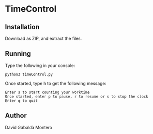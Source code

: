 # TimeControl
## Installation 

Download as ZIP, and extract the files.

## Running

Type the following in your console:
```
python3 timeControl.py
```
Once started, type h to get the following message:
```
Enter s to start counting your worktime
Once started, enter p to pause, r to resume or s to stop the clock
Enter q to quit
```

## Author
David Gabaldà Montero